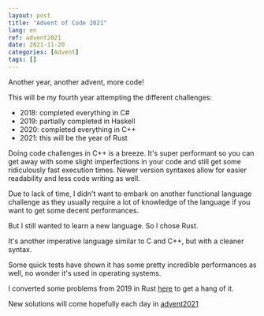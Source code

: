 ```yaml
---
layout: post
title: "Advent of Code 2021"
lang: en
ref: advent2021
date: 2021-11-20
categories: [Advent]
tags: []
---
```

Another year, another advent, more code!

This will be my fourth year attempting the different challenges:

- 2018: completed everything in C#
- 2019: partially completed in Haskell
- 2020: completed everything in C++
- 2021: this will be the year of Rust

Doing code challenges in C++ is a breeze. It's super performant so you can get away with some slight imperfections in your code and still get some ridiculously fast execution times. Newer version syntaxes allow for easier readability and less code writing as well.

Due to lack of time, I didn't want to embark on another functional language challenge as they usually require a lot of knowledge of the language if you want to get some decent performances.

But I still wanted to learn a new language. So I chose Rust.

It's another imperative language similar to C and C++, but with a cleaner syntax.

Some quick tests have shown it has some pretty incredible performances as well, no wonder it's used in operating systems.

I converted some problems from 2019 in Rust [here](https://github.com/lavoiecsh/lavoiecsh.github.io/tree/master/code/advent2019/rust) to get a hang of it.

New solutions will come hopefully each day in [advent2021](https://github.com/lavoiecsh/lavoiecsh.github.io/tree/master/code/advent2021)
